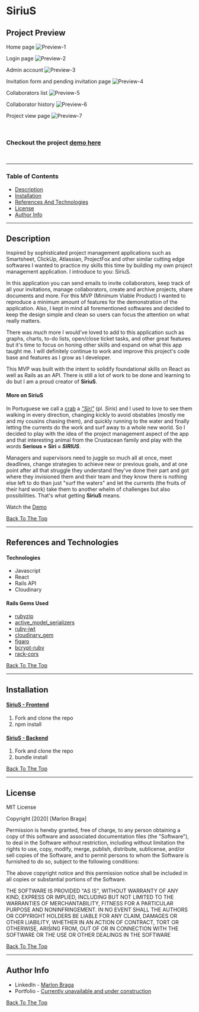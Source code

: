 # SiriuS

## Project Preview 

Home page
![Preview-1](https://res.cloudinary.com/dloh9txdc/image/upload/v1607554430/IssueMeThis-Collages/SiriuS-Collage.001_y1fren.jpg)

Login page
![Preview-2](https://res.cloudinary.com/dloh9txdc/image/upload/v1607554430/IssueMeThis-Collages/SiriuS-Collage.002_kgx4vg.jpg)

Admin account
![Preview-3](https://res.cloudinary.com/dloh9txdc/image/upload/v1607554430/IssueMeThis-Collages/SiriuS-Collage.003_qduipd.jpg)

Invitation form and pending invitation page
![Preview-4](https://res.cloudinary.com/dloh9txdc/image/upload/v1607554430/IssueMeThis-Collages/SiriuS-Collage.006_oe8q8x.jpg)

Collaborators list
![Preview-5](https://res.cloudinary.com/dloh9txdc/image/upload/v1607557280/IssueMeThis-Collages/collage.002_h8381n.jpg)

Collaborator history
![Preview-6](https://res.cloudinary.com/dloh9txdc/image/upload/v1607554430/IssueMeThis-Collages/SiriuS-Collage.004_jwgtgw.jpg)

Project view page
![Preview-7](https://res.cloudinary.com/dloh9txdc/image/upload/v1607557280/IssueMeThis-Collages/collage.001_kgmhzs.jpg)

<br />

### Checkout the project [demo here](needs-to-work-ondemo)

<br />

---

### Table of Contents

- [Description](#description)
- [Installation](#installation)
- [References And Technologies](#references-and-technologies)
- [License](#license)
- [Author Info](#author-info)

---

## Description

Inspired by sophisticated project management applications such as Smartsheet, ClickUp, Atlassian, ProjectFox and other similar cutting edge softwares I wanted to practice my skills this time by building my own project management application. I introduce to you: SiriuS. 

In this application you can send emails to invite collaborators, keep track of all your invitations, manage collaborators, create and archive projects, share documents and more. For this MVP (Minimum Viable Product) I wanted to reproduce a minimum amount of features for the demonstration of the application. Also, I kept in mind all forementioned softwares and decided to keep the design simple and clean so users can focus the attention on what really matters. 

There was _much_ more I would've loved to add to this application such as graphs, charts, to-do lists, open/close ticket tasks, and other great features but it's time to focus on honing other skills and expand on what this app taught me. I will definitely continue to work and improve this project's code base and features as I grow as I developer.

This MVP was built with the intent to solidify foundational skills on React as well as Rails as an API. There is still a lot of work to be done and learning to do but I am a proud creator of __SiriuS__.

#### More on SiriuS

In Portuguese we call a [crab](https://en.wikipedia.org/wiki/Crab) a [_"Siri"_](https://www.youtube.com/watch?v=K4PDorXSXEU&ab_channel=PronounceNames) (pl. _Siris_) and I used to love to see them walking in every direction, changing kickly to avoid obstables (mostly me and my cousins chasing them), and quickly running to the water and finally letting the currents do the work and surf away to a whole new world. So I decided to play with the idea of the project management aspect of the app and that interesting animal from the Crustacean family and play with the words __Serious + Siri = _SIRIUS___. 

Managers and supervisors need to juggle so much all at once, meet deadlines, change strategies to achieve new or previous goals, and at one point after all that struggle they understand they've done their part and got where they invisioned them and their team and they know there is nothing else left to do than just "surf the waters" and let the currents (the fruits of their hard work) take them to another whelm of challenges but also possibilities. That's what getting __SiriuS__ means.

Watch the [Demo](needs-to-work-ondemo)

[Back To The Top](#sirius)

---

## References and Technologies

#### Technologies

- Javascript
- React
- Rails API
- Cloudinary

#### Rails Gems Used

- [rubyzip](https://github.com/rubyzip/rubyzip)
- [active_model_serializers](https://github.com/rails-api/active_model_serializers)
- [ruby-jwt](https://github.com/jwt/ruby-jwt)
- [cloudinary_gem](https://github.com/cloudinary/cloudinary_gem)
- [figaro](https://github.com/laserlemon/figaro)
- [bcrypt-ruby](https://github.com/codahale/bcrypt-ruby)
- [rack-cors](https://github.com/cyu/rack-cors)

[Back To The Top](#sirius)

---

## Installation

#### [SiriuS - Frontend](https://github.com/mrdbrg/SiriuS-frontend)

1. Fork and clone the repo
1. npm install

#### [SiriuS - Backend](https://github.com/mrdbrg/SiriuS-backend)

1. Fork and clone the repo
1. bundle install

[Back To The Top](#sirius)

---

## License

MIT License

Copyright [2020] [Marlon Braga]

Permission is hereby granted, free of charge, to any person obtaining a copy of this software and associated documentation files (the "Software"), to deal in the Software without restriction, including without limitation the rights to use, copy, modify, merge, publish, distribute, sublicense, and/or sell copies of the Software, and to permit persons to whom the Software is furnished to do so, subject to the following conditions:

The above copyright notice and this permission notice shall be included in all copies or substantial portions of the Software.

THE SOFTWARE IS PROVIDED "AS IS", WITHOUT WARRANTY OF ANY KIND, EXPRESS OR IMPLIED, INCLUDING BUT NOT LIMITED TO THE WARRANTIES OF MERCHANTABILITY, FITNESS FOR A PARTICULAR PURPOSE AND NONINFRINGEMENT. IN NO EVENT SHALL THE AUTHORS OR COPYRIGHT HOLDERS BE LIABLE FOR ANY CLAIM, DAMAGES OR OTHER LIABILITY, WHETHER IN AN ACTION OF CONTRACT, TORT OR OTHERWISE, ARISING FROM, OUT OF OR IN CONNECTION WITH THE SOFTWARE OR THE USE OR OTHER DEALINGS IN THE SOFTWARE

[Back To The Top](#sirius)

---

## Author Info

- LinkedIn - [Marlon Braga](https://www.linkedin.com/in/marlon-braga/)
- Portfolio - [Currently unavailable and under construction](https://www.youtube.com/watch?v=oHg5SJYRHA0&ab_channel=cotter548)

[Back To The Top](#sirius)
